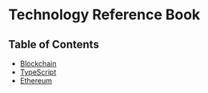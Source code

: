 # Technology Reference Book

## Table of Contents

- [Blockchain](Blockchain/Blockchain.md)
- [TypeScript](TypeScript/TypeScript.md)
- [Ethereum](ethereum/ethereum.md)


